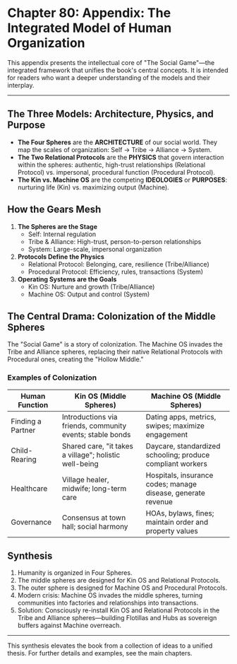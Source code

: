 # Chapter 80: Appendix: The Integrated Model of Human Organization

This appendix presents the intellectual core of "The Social Game"—the integrated framework that unifies the book's central concepts. It is intended for readers who want a deeper understanding of the models and their interplay.

---

## The Three Models: Architecture, Physics, and Purpose

- **The Four Spheres** are the **ARCHITECTURE** of our social world. They map the scales of organization: Self → Tribe → Alliance → System.
- **The Two Relational Protocols** are the **PHYSICS** that govern interaction within the spheres: authentic, high-trust relationships (Relational Protocol) vs. impersonal, procedural function (Procedural Protocol).
- **The Kin vs. Machine OS** are the competing **IDEOLOGIES** or **PURPOSES**: nurturing life (Kin) vs. maximizing output (Machine).

## How the Gears Mesh

1. **The Spheres are the Stage**
   - Self: Internal regulation
   - Tribe & Alliance: High-trust, person-to-person relationships
   - System: Large-scale, impersonal organization
2. **Protocols Define the Physics**
   - Relational Protocol: Belonging, care, resilience (Tribe/Alliance)
   - Procedural Protocol: Efficiency, rules, transactions (System)
3. **Operating Systems are the Goals**
   - Kin OS: Nurture and growth (Tribe/Alliance)
   - Machine OS: Output and control (System)

## The Central Drama: Colonization of the Middle Spheres

The "Social Game" is a story of colonization. The Machine OS invades the Tribe and Alliance spheres, replacing their native Relational Protocols with Procedural ones, creating the "Hollow Middle."

### Examples of Colonization

| Human Function        | Kin OS (Middle Spheres)                                   | Machine OS (Middle Spheres)                                 |
|----------------------|-----------------------------------------------------------|-------------------------------------------------------------|
| Finding a Partner    | Introductions via friends, community events; stable bonds | Dating apps, metrics, swipes; maximize engagement           |
| Child-Rearing        | Shared care, "it takes a village"; holistic well-being   | Daycare, standardized schooling; produce compliant workers  |
| Healthcare           | Village healer, midwife; long-term care                   | Hospitals, insurance codes; manage disease, generate revenue|
| Governance           | Consensus at town hall; social harmony                    | HOAs, bylaws, fines; maintain order and property values     |

## Synthesis

1. Humanity is organized in Four Spheres.
2. The middle spheres are designed for Kin OS and Relational Protocols.
3. The outer sphere is designed for Machine OS and Procedural Protocols.
4. Modern crisis: Machine OS invades the middle spheres, turning communities into factories and relationships into transactions.
5. Solution: Consciously re-install Kin OS and Relational Protocols in the Tribe and Alliance spheres—building Flotillas and Hubs as sovereign buffers against Machine overreach.

---

This synthesis elevates the book from a collection of ideas to a unified thesis. For further details and examples, see the main chapters.
